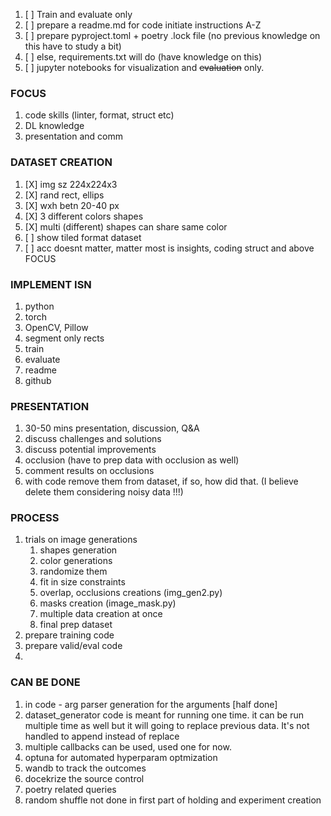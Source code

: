 1. [ ] Train and evaluate only
2. [ ] prepare a readme.md for code initiate instructions A-Z
3. [ ] prepare pyproject.toml + poetry .lock file (no previous knowledge on this have to study a bit)
4. [ ] else, requirements.txt will do (have knowledge on this)
5. [ ] jupyter notebooks for visualization and ~~evaluation~~ only.

### FOCUS

1. code skills (linter, format, struct etc)
2. DL knowledge
3. presentation and comm

### DATASET CREATION

1. [X] img sz 224x224x3
2. [X] rand rect, ellips
3. [X] wxh betn 20-40 px
4. [X] 3 different colors shapes
5. [X] multi (different) shapes can share same color
6. [ ] show tiled format dataset
7. [ ] acc doesnt matter, matter most is insights, coding struct and above FOCUS

### IMPLEMENT ISN

1. python
2. torch
3. OpenCV, Pillow
4. segment only rects
5. train
6. evaluate
7. readme
8. github

### PRESENTATION

1. 30-50 mins presentation, discussion, Q&A
2. discuss challenges and solutions
3. discuss potential improvements
4. occlusion (have to prep data with occlusion as well)
5. comment results on occlusions
6. with code remove them from dataset, if so, how did that. (I believe delete them considering noisy data !!!)

### PROCESS

1. trials on image generations
   1. shapes generation
   2. color generations
   3. randomize them
   4. fit in size constraints
   5. overlap, occlusions creations (img_gen2.py)
   6. masks creation (image_mask.py)
   7. multiple data creation at once
   8. final prep dataset
2. prepare training code
3. prepare valid/eval code
4. 

### CAN BE DONE

1. in code - arg parser generation for the arguments [half done]
2. dataset_generator code is meant for running one time. it can be run multiple time as well but it will going to replace previous data. It's not handled to append instead of replace
3. multiple callbacks can be used, used one for now.
4. optuna for automated hyperparam optmization
5. wandb to track the outcomes
6. docekrize the source control
7. poetry related queries
8. random shuffle not done in first part of holding and experiment creation
